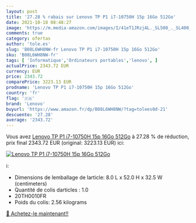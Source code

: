 ```yaml
---
layout: post
title: '27.28 % rabais sur Lenovo TP P1 i7-10750H 15p 16Go 512Go'
date: 2021-10-18 08:48:27
image: 'https://m.media-amazon.com/images/I/41eT1JRzjAL._SL500_._SL400_.jpg'
comments: true
category: ofertas
author: 'tole.es'
slug: 'B08L6WH8NW-fr Lenovo TP P1 i7-10750H 15p 16Go 512Go'
sku: 'B08L6WH8NW-fr'
tags: [ 'Informatique','Ordinateurs portables','lenovo', ]
actualPrice: 2343.72 EUR
currency: EUR
price: 2343.72
comparePrice: 3223.13 EUR
prodname: 'Lenovo TP P1 i7-10750H 15p 16Go 512Go'
country: 'fr'
flag: '🇫🇷'
brand: 'Lenovo'
buyurl: 'https://www.amazon.fr/dp/B08L6WH8NW/?tag=tolees0d-21'
descuento: '27.28'
average: '2343.72'
---
```


Vous avez [Lenovo TP P1 i7-10750H 15p 16Go 512Go](https://www.amazon.fr/dp/B08L6WH8NW/?tag=tolees0d-21)  à  27.28 % de réduction, prix final  2343.72 EUR (original: 3223.13 EUR) ici:

[![Lenovo TP P1 i7-10750H 15p 16Go 512Go](https://m.media-amazon.com/images/I/41eT1JRzjAL._SL500_._SL400_.jpg)](https://www.amazon.fr/dp/B08L6WH8NW/?tag=tolees0d-21)

ℹ️:

- Dimensions de lemballage de larticle: 8.0 L x 52.0 H x 32.5 W (centimeters)
- Quantité de colis darticles : 1.0
- 20TH0010FR
- Poids du colis: 2.56 kilograms

[🛒 Achetez-le maintenant!!](https://www.amazon.fr/dp/B08L6WH8NW/?tag=tolees0d-21)
